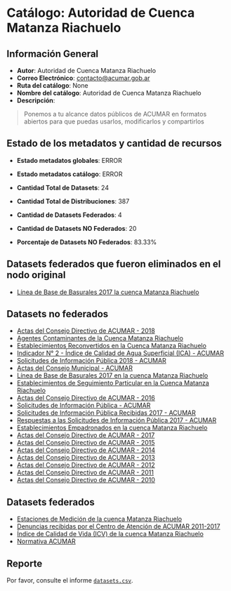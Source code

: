 
# Catálogo: Autoridad de Cuenca Matanza Riachuelo

## Información General

- **Autor**: Autoridad de Cuenca Matanza Riachuelo
- **Correo Electrónico**: contacto@acumar.gob.ar
- **Ruta del catálogo**: None
- **Nombre del catálogo**: Autoridad de Cuenca Matanza Riachuelo
- **Descripción**:

> Ponemos a tu alcance datos públicos de ACUMAR en formatos abiertos para que puedas usarlos, modificarlos y compartirlos

## Estado de los metadatos y cantidad de recursos

- **Estado metadatos globales**: ERROR
- **Estado metadatos catálogo**: ERROR
- **Cantidad Total de Datasets**: 24
- **Cantidad Total de Distribuciones**: 387

- **Cantidad de Datasets Federados**: 4
- **Cantidad de Datasets NO Federados**: 20
- **Porcentaje de Datasets NO Federados**: 83.33%

## Datasets federados que fueron eliminados en el nodo original

- [Línea de Base de Basurales 2017 la cuenca Matanza Riachuelo](http://andino.acumar.gov.ar/dataset/linea-de-base-de-basurales-2017)

## Datasets no federados

- [Actas del Consejo Directivo de ACUMAR - 2018](http://datos.acumar.gob.ar/dataset/actas-del-consejo-directivo-de-acumar-2018)
- [Agentes Contaminantes de la Cuenca Matanza Riachuelo](http://datos.acumar.gob.ar/dataset/agentes-contaminantes-de-la-cuenca-matanza-riachuelo-agosto-2017)
- [Establecimientos Reconvertidos en la Cuenca Matanza Riachuelo](http://datos.acumar.gob.ar/dataset/establecimientos-reconvertidos-en-la-cuenca-matanza-riachuelo)
- [Indicador N° 2 - Índice de Calidad de Agua Superficial (ICA) - ACUMAR](http://datos.acumar.gob.ar/dataset/indicador-n-2-indice-de-calidad-de-agua-superficial-ica-acumar)
- [Solicitudes de Información Pública 2018 - ACUMAR](http://datos.acumar.gob.ar/dataset/)
- [Actas del Consejo Municipal - ACUMAR](http://datos.acumar.gob.ar/dataset/actas-del-consejo-municipal)
- [Línea de Base de Basurales 2017 en la cuenca Matanza Riachuelo](http://datos.acumar.gob.ar/dataset/linea-de-base-de-basurales-2017)
- [Establecimientos de Seguimiento Particular en la Cuenca Matanza Riachuelo](http://datos.acumar.gob.ar/dataset/establecimientos-de-seguimiento-particular-en-la-cuenca-matanza-riachuelo)
- [Actas del Consejo Directivo de ACUMAR - 2016](http://datos.acumar.gob.ar/dataset/actas-del-consejo-directivo-2016)
- [Solicitudes de Información Pública - ACUMAR](http://datos.acumar.gob.ar/dataset/solicitudes-de-informacion-publica-2011-2016)
- [Solicitudes de Información Pública Recibidas 2017 - ACUMAR](http://datos.acumar.gob.ar/dataset/solicitudes-de-informacion-publica-recibidas)
- [Respuestas a las Solicitudes de Información Pública 2017 - ACUMAR](http://datos.acumar.gob.ar/dataset/respuestas-a-las-solicitudes-de-informacion-publica)
- [Establecimientos Empadronados en la cuenca Matanza Riachuelo](http://datos.acumar.gob.ar/dataset/establecimientos-empadronados-en-la-cuenca-matanza-riachuelo-diciembre-2017)
- [Actas del Consejo Directivo de ACUMAR - 2017](http://datos.acumar.gob.ar/dataset/actas-del-consejo-directivo-2017)
- [Actas del Consejo Directivo de ACUMAR - 2015](http://datos.acumar.gob.ar/dataset/actas-del-consejo-directivo-2015)
- [Actas del Consejo Directivo de ACUMAR - 2014](http://datos.acumar.gob.ar/dataset/actas-del-consejo-directivo-2014)
- [Actas del Consejo Directivo de ACUMAR - 2013](http://datos.acumar.gob.ar/dataset/actas-del-consejo-directivo-2013)
- [Actas del Consejo Directivo de ACUMAR - 2012](http://datos.acumar.gob.ar/dataset/actas-del-consejo-directivo-2012)
- [Actas del Consejo Directivo de ACUMAR - 2011](http://datos.acumar.gob.ar/dataset/actas-del-consejo-directivo-2011)
- [Actas del Consejo Directivo de ACUMAR - 2010](http://datos.acumar.gob.ar/dataset/actas-del-consejo-directivo-2010)

## Datasets federados

- [Estaciones de Medición de la cuenca Matanza Riachuelo](http://www.bdh.acumar.gov.ar/bdh3/index_contenido.php?xgap_historial=reset)
- [Denuncias recibidas por el Centro de Atención de ACUMAR 2011-2017](http://datos.acumar.gob.ar/dataset/denuncias-recibidas-2011-2016)
- [Índice de Calidad de Vida (ICV) de la cuenca Matanza Riachuelo](http://www.acumar.gob.ar/indicadores/3619/indice-de-calidad-de-vida-icv)
- [Normativa ACUMAR](http://datos.acumar.gob.ar/dataset/resoluciones-acumar)

## Reporte

Por favor, consulte el informe [`datasets.csv`](datasets.csv).
